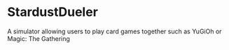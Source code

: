 # StardustDueler
A simulator allowing users to play card games together such as YuGiOh or Magic: The Gathering
